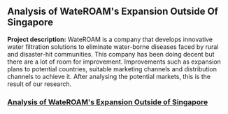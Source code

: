 ## Analysis of WateROAM's Expansion Outside Of Singapore 

**Project description:** 
WateROAM is a company that develops innovative water filtration solutions to eliminate water-borne diseases faced by rural and disaster-hit communities. This company has been doing decent but there are a lot of room for improvement. Improvements such as expansion plans to potential countries, suitable marketing channels and distribution channels to achieve it. After analysing the potential markets, this is the result of our research.

### [Analysis of WateROAM's Expansion Outside of Singapore](/pdf/MKTWateroam.pdf) 

